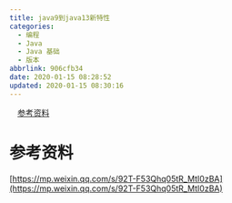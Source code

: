 ```yaml
---
title: java9到java13新特性
categories:
  - 编程
  - Java
  - Java 基础
  - 版本
abbrlink: 906cfb34
date: 2020-01-15 08:28:52
updated: 2020-01-15 08:30:16
---
```

<div id='my_toc'><a href="/blog/906cfb34/#参考资料" class="header_1">参考资料</a>&nbsp;<br></div>
<style>.header_1{margin-left: 1em;}.header_2{margin-left: 2em;}.header_3{margin-left: 3em;}.header_4{margin-left: 4em;}.header_5{margin-left: 5em;}.header_6{margin-left: 6em;}</style>
<!--more-->
<script>if (navigator.platform.search('arm')==-1){document.getElementById('my_toc').style.display = 'none';}var e,p = document.getElementsByTagName('p');while (p.length>0) {e = p[0];e.parentElement.removeChild(e);}</script>

<!--end-->
# 参考资料
[https://mp.weixin.qq.com/s/92T-F53Qhq05tR_MtI0zBA](https://mp.weixin.qq.com/s/92T-F53Qhq05tR_MtI0zBA)
